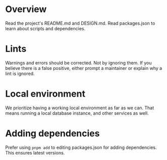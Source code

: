 # Overview

Read the project's README.md and DESIGN.md.
Read packages.json to learn about scripts and dependencies.

# Lints

Warnings and errors should be corrected.
Not by ignoring them.
If you believe there is a false positive, either prompt a maintainer or explain why a lint is ignored.

# Local environment

We prioritize having a working local environment as far as we can.
That means running a local database instance, and other services as well.

# Adding dependencies

Prefer using `pnpm add` to editing packages.json for adding dependencies.
This ensures latest versions.
